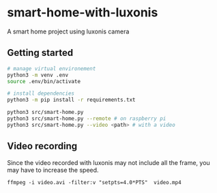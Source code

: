 # smart-home-with-luxonis
A smart home project using luxonis camera

## Getting started

```bash
# manage virtual environement
python3 -m venv .env
source .env/bin/activate

# install dependencies
python3 -m pip install -r requirements.txt

python3 src/smart-home.py
python3 src/smart-home.py --remote # on raspberry pi
python3 src/smart-home.py --video <path> # with a video 

```

## Video recording

Since the video recorded with luxonis may not include all the frame, you may have to increase the speed.

```
ffmpeg -i video.avi -filter:v "setpts=4.0*PTS"  video.mp4
```